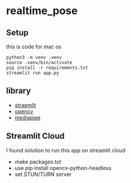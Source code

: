 # realtime_pose



## Setup
this is code for mac os

```
python3 -m venv .venv
source .venv/bin/activate
pip install -r requirements.txt
streamlit run app.py
```

## library
- [straemlit](https://streamlit.io/)
- [opencv](https://opencv.org/)
- [mediapipe](https://github.com/google/mediapipe)


## Streamlit Cloud
I found solution to run this app on streamlit cloud
- make packages.txt
- use pip install opencv-python-headless
- set STUN/TURN server